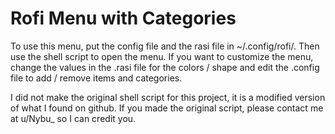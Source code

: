 # Rofi Menu with Categories

To use this menu, put the config file and the rasi file in ~/.config/rofi/. Then use the shell script to open the menu. If you want to customize the menu, change the values in the .rasi file for the colors / shape and edit the .config file to add / remove items and categories.

I did not make the original shell script for this project, it is a modified version of what I found on github. If you made the original script, please contact me at u/Nybu_ so I can credit you.
